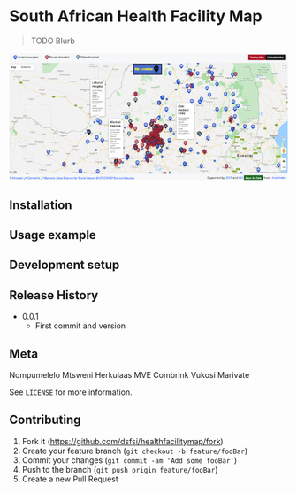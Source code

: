 # South African Health Facility Map
>  TODO Blurb

![](images/updatedmap.png)
## Installation


## Usage example


## Development setup


## Release History

* 0.0.1
    * First commit and version

## Meta

Nompumelelo Mtsweni
Herkulaas MVE Combrink
Vukosi Marivate

See ``LICENSE`` for more information.

## Contributing

1. Fork it (<https://github.com/dsfsi/healthfacilitymap/fork>)
2. Create your feature branch (`git checkout -b feature/fooBar`)
3. Commit your changes (`git commit -am 'Add some fooBar'`)
4. Push to the branch (`git push origin feature/fooBar`)
5. Create a new Pull Request
